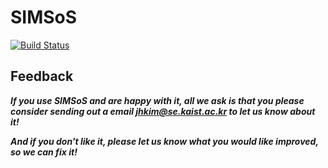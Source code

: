 # SIMSoS

[![Build Status](https://travis-ci.org/SESoS/SIMSoS.svg?branch=develop)](https://travis-ci.org/SESoS/SIMSoS)

## Feedback

**_If you use SIMSoS and are happy with it, all we ask is that you please consider sending out a email [jhkim@se.kaist.ac.kr](mailto:jhkim@se.kaist.ac.kr) to let us know about it!_**

**_And if you don't like it, please let us know what you would like improved, so we can fix it!_**
